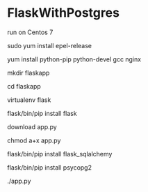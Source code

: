 # FlaskWithPostgres

run on Centos 7

sudo yum install epel-release

yum install python-pip python-devel gcc nginx

mkdir flaskapp

cd flaskapp

virtualenv flask

flask/bin/pip install flask

download app.py

chmod a+x app.py

flask/bin/pip install flask_sqlalchemy

flask/bin/pip install psycopg2

./app.py 


